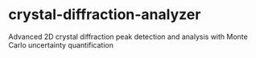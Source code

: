 # crystal-diffraction-analyzer
Advanced 2D crystal diffraction peak detection and analysis with Monte Carlo uncertainty quantification
